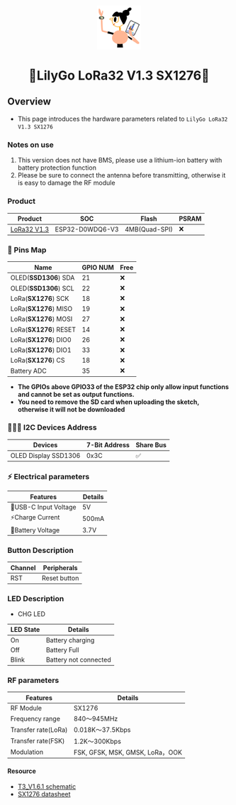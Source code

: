 <div align="center" markdown="1">
  <img src="../../../.github/LilyGo_logo.png" alt="LilyGo logo" width="100"/>
</div>

<h1 align = "center">🌟LilyGo LoRa32 V1.3 SX1276🌟</h1>

## Overview

* This page introduces the hardware parameters related to `LilyGo LoRa32 V1.3 SX1276`

### Notes on use

1. This version does not have BMS, please use a lithium-ion battery with battery protection function
2. Please be sure to connect the antenna before transmitting, otherwise it is easy to damage the RF module

### Product

| Product          | SOC             | Flash         | PSRAM |
| ---------------- | --------------- | ------------- | ----- |
| [LoRa32 V1.3][1] | ESP32-D0WDQ6-V3 | 4MB(Quad-SPI) | ❌     |

[1]: https://www.lilygo.cc/products/lora-v1-3 "LoRa V1.3"

### 📍 Pins Map

| Name                   | GPIO NUM | Free |
| ---------------------- | -------- | ---- |
| OLED(**SSD1306**) SDA  | 21       | ❌    |
| OLED(**SSD1306**) SCL  | 22       | ❌    |
| LoRa(**SX1276**) SCK   | 18       | ❌    |
| LoRa(**SX1276**) MISO  | 19       | ❌    |
| LoRa(**SX1276**) MOSI  | 27       | ❌    |
| LoRa(**SX1276**) RESET | 14       | ❌    |
| LoRa(**SX1276**) DIO0  | 26       | ❌    |
| LoRa(**SX1276**) DIO1  | 33       | ❌    |
| LoRa(**SX1276**) CS    | 18       | ❌    |
| Battery ADC            | 35       | ❌    |

* **The GPIOs above GPIO33 of the ESP32 chip only allow input functions and cannot be set as output functions.**
* **You need to remove the SD card when uploading the sketch, otherwise it will not be downloaded**

### 🧑🏼‍🔧 I2C Devices Address

| Devices              | 7-Bit Address | Share Bus |
| -------------------- | ------------- | --------- |
| OLED Display SSD1306 | 0x3C          | ✅️         |

### ⚡ Electrical parameters

| Features             | Details |
| -------------------- | ------- |
| 🔗USB-C Input Voltage | 5V      |
| ⚡Charge Current      | 500mA   |
| 🔋Battery Voltage     | 3.7V    |

### Button Description

| Channel | Peripherals  |
| ------- | ------------ |
| RST     | Reset button |

### LED Description

* CHG LED

| LED State | Details               |
| --------- | --------------------- |
| On        | Battery charging      |
| Off       | Battery Full          |
| Blink     | Battery not connected |

### RF parameters

| Features            | Details                         |
| ------------------- | ------------------------------- |
| RF  Module          | SX1276                          |
| Frequency range     | 840～945MHz                     |
| Transfer rate(LoRa) | 0.018K～37.5Kbps                |
| Transfer rate(FSK)  | 1.2K～300Kbps                   |
| Modulation          | FSK, GFSK, MSK, GMSK, LoRa，OOK |

#### Resource

* [T3_V1.6.1 schematic](../../../schematic/T3_V1.3.pdf)
* [SX1276 datasheet](https://www.semtech.com/products/wireless-rf/lora-transceivers/sx1276)
